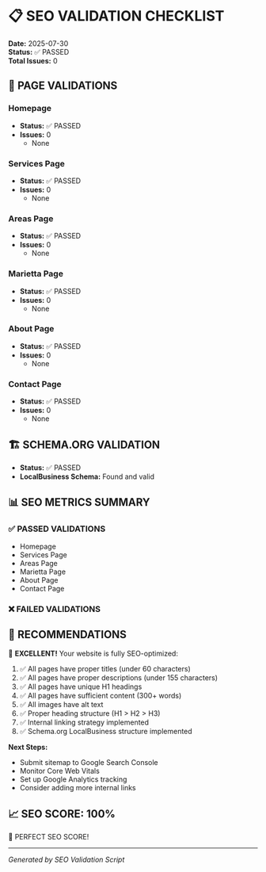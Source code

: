 # 📋 SEO VALIDATION CHECKLIST

**Date:** 2025-07-30  
**Status:** ✅ PASSED  
**Total Issues:** 0

## 📄 PAGE VALIDATIONS


### Homepage
- **Status:** ✅ PASSED
- **Issues:** 0
  - None


### Services Page
- **Status:** ✅ PASSED
- **Issues:** 0
  - None


### Areas Page
- **Status:** ✅ PASSED
- **Issues:** 0
  - None


### Marietta Page
- **Status:** ✅ PASSED
- **Issues:** 0
  - None


### About Page
- **Status:** ✅ PASSED
- **Issues:** 0
  - None


### Contact Page
- **Status:** ✅ PASSED
- **Issues:** 0
  - None


## 🏗️ SCHEMA.ORG VALIDATION
- **Status:** ✅ PASSED
- **LocalBusiness Schema:** Found and valid

## 📊 SEO METRICS SUMMARY

### ✅ PASSED VALIDATIONS
- Homepage
- Services Page
- Areas Page
- Marietta Page
- About Page
- Contact Page

### ❌ FAILED VALIDATIONS


## 🔧 RECOMMENDATIONS


🎉 **EXCELLENT!** Your website is fully SEO-optimized:

1. ✅ All pages have proper titles (under 60 characters)
2. ✅ All pages have proper descriptions (under 155 characters)
3. ✅ All pages have unique H1 headings
4. ✅ All pages have sufficient content (300+ words)
5. ✅ All images have alt text
6. ✅ Proper heading structure (H1 > H2 > H3)
7. ✅ Internal linking strategy implemented
8. ✅ Schema.org LocalBusiness structure implemented

**Next Steps:**
- Submit sitemap to Google Search Console
- Monitor Core Web Vitals
- Set up Google Analytics tracking
- Consider adding more internal links


## 📈 SEO SCORE: 100%

🎯 PERFECT SEO SCORE!

---
*Generated by SEO Validation Script*
